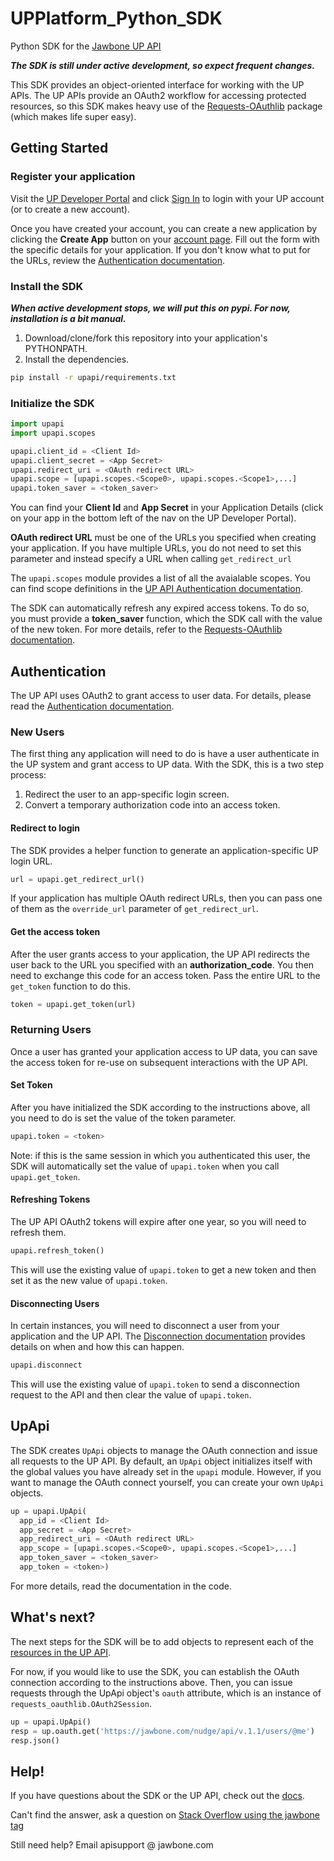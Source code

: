 # UPPlatform_Python_SDK
Python SDK for the [Jawbone UP API](https://jawbone.com/up/developer/)

***The SDK is still under active development, so expect frequent changes.***

This SDK provides an object-oriented interface for working with the UP APIs. The UP APIs provide an OAuth2 workflow for accessing protected resources, so this SDK makes heavy use of the [Requests-OAuthlib](http://requests-oauthlib.readthedocs.io/) package (which makes life super easy).

## Getting Started
### Register your application
Visit the [UP Developer Portal](https://jawbone.com/up/developer/) and click [Sign In](https://jawbone.com/up/developer/auth/login) to login with your UP account (or to create a new account).

Once you have created your account, you can create a new application by clicking the **Create App** button on your [account page](https://jawbone.com/up/developer/account). Fill out the form with the specific details for your application. If you don't know what to put for the URLs, review the [Authentication documentation](https://jawbone.com/up/developer/authentication).

### Install the SDK
***When active development stops, we will put this on pypi. For now, installation is a bit manual.***

1. Download/clone/fork this repository into your application's PYTHONPATH.
1. Install the dependencies.
```bash
pip install -r upapi/requirements.txt
```

### Initialize the SDK
```python
import upapi
import upapi.scopes

upapi.client_id = <Client Id>
upapi.client_secret = <App Secret>
upapi.redirect_uri = <OAuth redirect URL>
upapi.scope = [upapi.scopes.<Scope0>, upapi.scopes.<Scope1>,...]
upapi.token_saver = <token_saver>
```

You can find your **Client Id** and **App Secret** in your Application Details (click on your app in the bottom left of the nav on the UP Developer Portal).

**OAuth redirect URL** must be one of the URLs you specified when creating your application. If you have multiple URLs, you do not need to set this parameter and instead specify a URL when calling ```get_redirect_url```

The ```upapi.scopes``` module provides a list of all the avaialable scopes. You can find scope definitions in the [UP API Authentication documentation](https://jawbone.com/up/developer/authentication).

The SDK can automatically refresh any expired access tokens. To do so, you must provide a **token_saver** function, which the SDK call with the value of the new token. For more details, refer to the [Requests-OAuthlib documentation](http://requests-oauthlib.readthedocs.io/en/latest/oauth2_workflow.html#third-recommended-define-automatic-token-refresh-and-update).

## Authentication
The UP API uses OAuth2 to grant access to user data. For details, please read the [Authentication documentation](https://jawbone.com/up/developer/authentication).

### New Users
The first thing any application will need to do is have a user authenticate in the UP system and grant access to UP data. With the SDK,  this is a two step process:

1. Redirect the user to an app-specific login screen.
1. Convert a temporary authorization code into an access token.

#### Redirect to login
The SDK provides a helper function to generate an application-specific UP login URL.
```python
url = upapi.get_redirect_url()
```

If your application has multiple OAuth redirect URLs, then you can pass one of them as the ```override_url``` parameter of ```get_redirect_url```.

#### Get the access token
After the user grants access to your application, the UP API redirects the user back to the URL you specified with an **authorization_code**. You then need to exchange this code for an access token. Pass the entire URL to the ```get_token``` function to do this.
```python
token = upapi.get_token(url)
```

### Returning Users
Once a user has granted your application access to UP data, you can save the access token for re-use on subsequent interactions with the UP API.

#### Set Token
After you have initialized the SDK according to the instructions above, all you need to do is set the value of the token parameter.
```python
upapi.token = <token>
```

Note: if this is the same session in which you authenticated this user, the SDK will automatically set the value of ```upapi.token``` when you call ```upapi.get_token```.

#### Refreshing Tokens
The UP API OAuth2 tokens will expire after one year, so you will need to refresh them.
```python
upapi.refresh_token()
```
This will use the existing value of ```upapi.token``` to get a new token and then set it as the new value of ```upapi.token```.

#### Disconnecting Users
In certain instances, you will need to disconnect a user from your application and the UP API. The [Disconnection documentation](https://jawbone.com/up/developer/disconnection) provides details on when and how this can happen.
```python
upapi.disconnect
```
This will use the existing value of ```upapi.token``` to send a disconnection request to the API and then clear the value of ```upapi.token```.

## UpApi
The SDK creates ```UpApi``` objects to manage the OAuth connection and issue all requests to the UP API. By default, an ```UpApi``` object initializes itself with the global values you have already set in the ```upapi``` module. However, if you want to manage the OAuth connect yourself, you can create your own ```UpApi``` objects.
```python
up = upapi.UpApi(
  app_id = <Client Id>
  app_secret = <App Secret>
  app_redirect_uri = <OAuth redirect URL>
  app_scope = [upapi.scopes.<Scope0>, upapi.scopes.<Scope1>,...]
  app_token_saver = <token_saver>
  app_token = <token>)
```

For more details, read the documentation in the code.

## What's next?
The next steps for the SDK will be to add objects to represent each of the [resources in the UP API](https://jawbone.com/up/developer/endpoints).

For now, if you would like to use the SDK, you can establish the OAuth connection according to the instructions above. Then, you can issue requests through the UpApi object's ```oauth``` attribute, which is an instance of ```requests_oauthlib.OAuth2Session```.
```python
up = upapi.UpApi()
resp = up.oauth.get('https://jawbone.com/nudge/api/v.1.1/users/@me')
resp.json()
```

## Help!
If you have questions about the SDK or the UP API, check out the [docs](https://jawbone.com/up/developer/).

Can't find the answer, ask a question on [Stack Overflow using the jawbone tag](http://stackoverflow.com/questions/tagged/jawbone)

Still need help? Email apisupport @ jawbone.com
